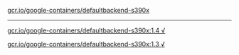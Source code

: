 [gcr.io/google-containers/defaultbackend-s390x](https://hub.docker.com/r/anjia0532/defaultbackend-s390x/tags/) 

----
[gcr.io/google-containers/defaultbackend-s390x:1.4 √](https://hub.docker.com/r/anjia0532/google-containers.defaultbackend-s390x/tags/)

[gcr.io/google-containers/defaultbackend-s390x:1.3 √](https://hub.docker.com/r/anjia0532/google-containers.defaultbackend-s390x/tags/)

